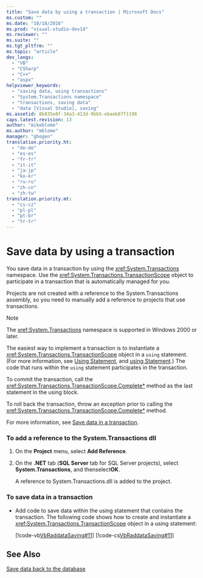 ```yaml
---
title: "Save data by using a transaction | Microsoft Docs"
ms.custom: ""
ms.date: "10/18/2016"
ms.prod: "visual-studio-dev14"
ms.reviewer: ""
ms.suite: ""
ms.tgt_pltfrm: ""
ms.topic: "article"
dev_langs: 
  - "VB"
  - "CSharp"
  - "C++"
  - "aspx"
helpviewer_keywords: 
  - "saving data, using transactions"
  - "System.Transactions namespace"
  - "transactions, saving data"
  - "data [Visual Studio], saving"
ms.assetid: 8b835e8f-34a3-413d-9bb5-ebaeb87f1198
caps.latest.revision: 13
author: "mikeblome"
ms.author: "mblome"
manager: "ghogen"
translation.priority.ht: 
  - "de-de"
  - "es-es"
  - "fr-fr"
  - "it-it"
  - "ja-jp"
  - "ko-kr"
  - "ru-ru"
  - "zh-cn"
  - "zh-tw"
translation.priority.mt: 
  - "cs-cz"
  - "pl-pl"
  - "pt-br"
  - "tr-tr"
---
```

# Save data by using a transaction
You save data in a transaction by using the <xref:System.Transactions> namespace. Use the <xref:System.Transactions.TransactionScope> object to participate in a transaction that is automatically managed for you.  
  
 Projects are not created with a reference to the System.Transactions assembly, so you need to manually add a reference to projects that use transactions.  
  
> [!NOTE]
>  The <xref:System.Transactions> namespace is supported in Windows 2000 or later.  
  
 The easiest way to implement a transaction is to instantiate a <xref:System.Transactions.TransactionScope> object in a `using` statement. (For more information, see [Using Statement](/dotnet/visual-basic/language-reference/statements/using-statement), and [using Statement](/dotnet/csharp/language-reference/keywords/using-statement).) The code that runs within the `using` statement participates in the transaction.  
  
 To commit the transaction, call the <xref:System.Transactions.TransactionScope.Complete*> method as the last statement in the using block.  
  
 To roll back the transaction, throw an exception prior to calling the <xref:System.Transactions.TransactionScope.Complete*> method.  
  
 For more information, see [Save data in a transaction](../data-tools/save-data-in-a-transaction.md).  
  
### To add a reference to the System.Transactions dll  
  
1.  On the **Project** menu, select **Add Reference**.  
  
2.  On the **.NET** tab (**SQL Server** tab for SQL Server projects), select **System.Transactions**, and thenselect**OK**.  
  
     A reference to System.Transactions.dll is added to the project.  
  
### To save data in a transaction  
  
-   Add code to save data within the using statement that contains the transaction. The following code shows how to create and instantiate a <xref:System.Transactions.TransactionScope> object in a using statement:  
  
     [!code-vb[VbRaddataSaving#11](../data-tools/codesnippet/VisualBasic/save-data-by-using-a-transaction_1.vb)]
     [!code-cs[VbRaddataSaving#11](../data-tools/codesnippet/CSharp/save-data-by-using-a-transaction_1.cs)]  
  
## See Also  
 [Save data back to the database](../data-tools/save-data-back-to-the-database.md)